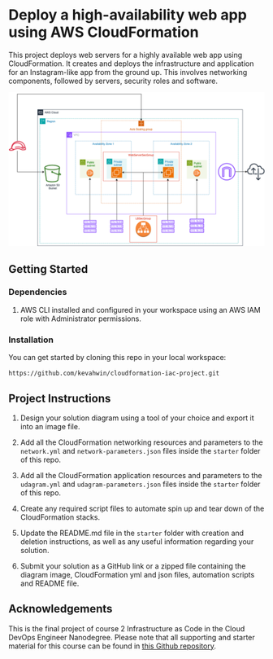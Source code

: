 # Deploy a high-availability web app using AWS CloudFormation

This project deploys web servers for a highly available web app using CloudFormation. It creates and deploys the infrastructure and application for an Instagram-like app from the ground up. This involves networking components, followed by servers, security roles and software. 

![Infrastructure Diagram](cloudformation-infra-diagram-ka.drawio.png)

## Getting Started

### Dependencies

1. AWS CLI installed and configured in your workspace using an AWS IAM role with Administrator permissions.


### Installation

You can get started by cloning this repo in your local workspace:

```
https://github.com/kevahwin/cloudformation-iac-project.git
```

## Project Instructions

1. Design your solution diagram using a tool of your choice and export it into an image file.

2. Add all the CloudFormation networking resources and parameters to the `network.yml` and `network-parameters.json` files inside the `starter` folder of this repo.

3. Add all the CloudFormation application resources and parameters to the `udagram.yml` and `udagram-parameters.json` files inside the `starter` folder of this repo.

4. Create any required script files to automate spin up and tear down of the CloudFormation stacks.

5. Update the README.md file in the `starter` folder with creation and deletion instructions, as well as any useful information regarding your solution.
   
6.  Submit your solution as a GitHub link or a zipped file containing the diagram image, CloudFormation yml and json files, automation scripts and README file.

## Acknowledgements

This is the final project of course 2 Infrastructure as Code in the Cloud DevOps Engineer Nanodegree.
Please note that all supporting and starter material for this course can be found in [this Github repository](https://github.com/udacity/cd12352-Deploy-Infrastructure-as-Code).
